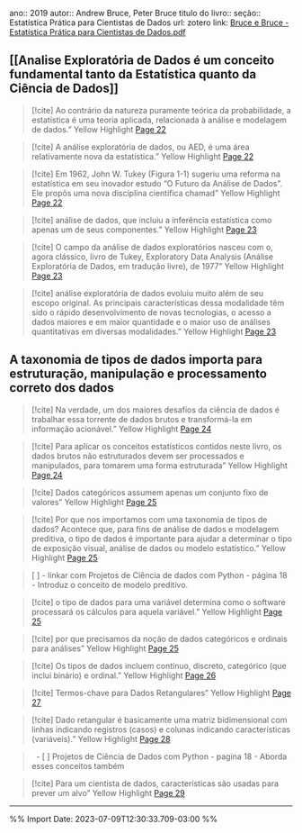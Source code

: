 ano:: 2019
autor:: Andrew Bruce, Peter Bruce
titulo do livro:: 
seção:: Estatística Prática para Cientistas de Dados
url: 
zotero link: [Bruce e Bruce - Estatística Prática para Cientistas de Dados.pdf](zotero://select/library/items/I9F6Y368)

 
 
## [[Analise Exploratória de Dados é um conceito fundamental tanto da Estatística quanto da Ciência de Dados]] 
 
>[!cite]  Ao contrário da natureza puramente teórica da probabilidade, a estatística é uma teoria aplicada, relacionada à análise e modelagem de dados.” Yellow Highlight [Page 22](zotero://open-pdf/library/items/I9F6Y368?page=22&annotation=DEYV4KHG) 
 
>[!cite]  A análise exploratória de dados, ou AED, é uma área relativamente nova da estatística.” Yellow Highlight [Page 22](zotero://open-pdf/library/items/I9F6Y368?page=22&annotation=MKEJRJWR) 
 
>[!cite]  Em 1962, John W. Tukey (Figura 1-1) sugeriu uma reforma na estatística em seu inovador estudo “O Futuro da Análise de Dados”. Ele propôs uma nova disciplina científica chamad” Yellow Highlight [Page 22](zotero://open-pdf/library/items/I9F6Y368?page=22&annotation=GXGIV9XE) 
 
>[!cite]  análise de dados, que incluiu a inferência estatística como apenas um de seus componentes.” Yellow Highlight [Page 23](zotero://open-pdf/library/items/I9F6Y368?page=23&annotation=VVWJZCXP) 
 
>[!cite]  O campo da análise de dados exploratórios nasceu com o, agora clássico, livro de Tukey, Exploratory Data Analysis (Análise Exploratória de Dados, em tradução livre), de 1977” Yellow Highlight [Page 23](zotero://open-pdf/library/items/I9F6Y368?page=23&annotation=7RHDKTY5) 
 
>[!cite]  análise exploratória de dados evoluiu muito além de seu escopo original. As principais características dessa modalidade têm sido o rápido desenvolvimento de novas tecnologias, o acesso a dados maiores e em maior quantidade e o maior uso de análises quantitativas em diversas modalidades.” Yellow Highlight [Page 23](zotero://open-pdf/library/items/I9F6Y368?page=23&annotation=3T2XU8DU) 
 
 
 
## A taxonomia de tipos de dados importa para estruturação, manipulação e processamento correto dos dados 
 
>[!cite]  Na verdade, um dos maiores desafios da ciência de dados é trabalhar essa torrente de dados brutos e transformá-la em informação acionável.” Yellow Highlight [Page 24](zotero://open-pdf/library/items/I9F6Y368?page=24&annotation=M2PN52J6) 
 
>[!cite]  Para aplicar os conceitos estatísticos contidos neste livro, os dados brutos não estruturados devem ser processados e manipulados, para tomarem uma forma estruturada” Yellow Highlight [Page 24](zotero://open-pdf/library/items/I9F6Y368?page=24&annotation=LRUJIMTI) 
 
>[!cite]  Dados categóricos assumem apenas um conjunto fixo de valores” Yellow Highlight [Page 25](zotero://open-pdf/library/items/I9F6Y368?page=25&annotation=Q569TNVP) 
 
>[!cite]  Por que nos importamos com uma taxonomia de tipos de dados? Acontece que, para fins de análise de dados e modelagem preditiva, o tipo de dados é importante para ajudar a determinar o tipo de exposição visual, análise de dados ou modelo estatístico.” Yellow Highlight [Page 25](zotero://open-pdf/library/items/I9F6Y368?page=25&annotation=J5AGMGRW) 
 
> [ ] - linkar com Projetos de Ciência de dados com Python - página 18 - Introduz o conceito de modelo preditivo. 
 
>[!cite]  o tipo de dados para uma variável determina como o software processará os cálculos para aquela variável.” Yellow Highlight [Page 25](zotero://open-pdf/library/items/I9F6Y368?page=25&annotation=8FB7WAG6) 
 
>[!cite]  por que precisamos da noção de dados categóricos e ordinais para análises” Yellow Highlight [Page 25](zotero://open-pdf/library/items/I9F6Y368?page=25&annotation=S8CUK9YP) 
 
>[!cite]  Os tipos de dados incluem contínuo, discreto, categórico (que inclui binário) e ordinal.” Yellow Highlight [Page 26](zotero://open-pdf/library/items/I9F6Y368?page=26&annotation=CIJQ29QP) 
 
>[!cite]  Termos-chave para Dados Retangulares” Yellow Highlight [Page 27](zotero://open-pdf/library/items/I9F6Y368?page=27&annotation=BGZK3S7N) 
 
>[!cite]  Dado retangular é basicamente uma matriz bidimensional com linhas indicando registros (casos) e colunas indicando características (variáveis).” Yellow Highlight [Page 28](zotero://open-pdf/library/items/I9F6Y368?page=28&annotation=4RY6LXFY) 
 
>  - [ ] Projetos de Ciência de Dados com Python - pagina 18 - Aborda esses conceitos também 
 
>[!cite]  Para um cientista de dados, características são usadas para prever um alvo” Yellow Highlight [Page 29](zotero://open-pdf/library/items/I9F6Y368?page=29&annotation=EULKFCJQ) 
 

 
---




%% Import Date: 2023-07-09T12:30:33.709-03:00 %%
